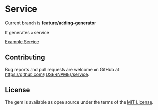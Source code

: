 # Service

Current branch is **feature/adding-generator**

It generates a service

[Example Service](https://github.com/AlexeyAlexey/example_service/tree/main)

## Contributing

Bug reports and pull requests are welcome on GitHub at https://github.com/[USERNAME]/service.

## License

The gem is available as open source under the terms of the [MIT License](https://opensource.org/licenses/MIT).
